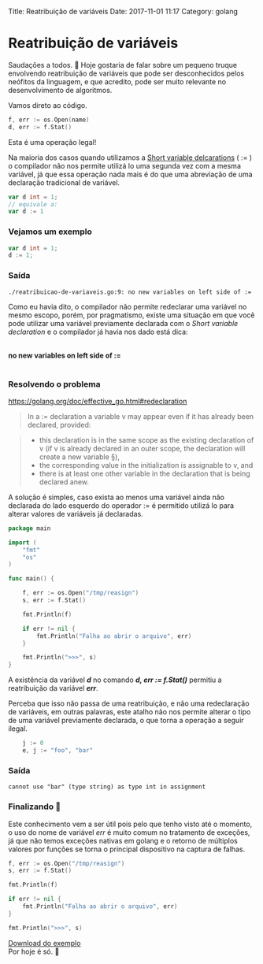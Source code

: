 Title: Reatribuição de variáveis
Date: 2017-11-01 11:17
Category: golang

# Reatribuição de variáveis

Saudações a todos. &#128075;
Hoje gostaria de falar sobre um pequeno truque envolvendo reatribuição de variáveis que pode ser desconhecidos pelos neófitos da linguagem, e que acredito, pode ser muito relevante no desenvolvimento de algoritmos.

Vamos direto ao código.

```go
f, err := os.Open(name)
d, err := f.Stat()
```

Esta é uma operação legal!

Na maioria dos casos quando utilizamos a [Short variable delcarations](https://golang.org/ref/spec#Short_variable_declarations) ( := ) o compilador não nos permite utilizá lo uma segunda vez com a mesma variável, já que essa operação nada mais é do que uma abreviação de uma declaração tradicional de variável.

```go
var d int = 1;
// equivale a:
var d := 1
```

### Vejamos um exemplo

```go
var d int = 1;
d := 1;
```

### Saída
```
./reatribuicao-de-variaveis.go:9: no new variables on left side of :=
```

Como eu havia dito, o compilador não permite redeclarar uma variável no mesmo escopo, porém, por pragmatismo, existe uma situação em que você pode utilizar uma variável previamente declarada com o *Short variable declaration* e o compilador já havia nos dado está dica:<br/><br/>

**no new variables on left side of :=**
<br/><br/>


### Resolvendo o problema

https://golang.org/doc/effective_go.html#redeclaration
>In a := declaration a variable v may appear even if it has already been declared, provided:

>- this declaration is in the same scope as the existing declaration of v (if v is already declared in an outer scope, the declaration will create a new variable §),
>- the corresponding value in the initialization is assignable to v, and
>- there is at least one other variable in the declaration that is being declared anew.

A solução é simples, caso exista ao menos uma variável ainda não declarada do lado esquerdo do operador := é permitido utilizá lo para alterar valores de variáveis já declaradas.

```go
package main

import (
	"fmt"
	"os"
)

func main() {

    f, err := os.Open("/tmp/reasign")
    s, err := f.Stat()

    fmt.Println(f)

    if err != nil {
        fmt.Println("Falha ao abrir o arquivo", err)
    }

    fmt.Println(">>>", s)
}
```

A existência da variável ***d*** no comando ***d, err := f.Stat()*** permitiu a reatribuição da variável ***err***.

Perceba que isso não passa de uma reatribuição, e não uma redeclaração de variáveis, em outras palavras, este atalho não nos permite alterar o tipo de uma variável previamente declarada, o que torna a operação  a seguir ilegal.

```go
    j := 0
    e, j := "foo", "bar"
```

### Saída
```
cannot use "bar" (type string) as type int in assignment
```

### Finalizando &#127859;
Este conhecimento vem a ser útil pois pelo que tenho visto até o momento, o uso do nome de variável *err* é muito comum no tratamento de exceções, já que não temos exceções nativas em golang e o retorno de múltiplos valores por funções se torna o principal dispositivo na captura de falhas.

```go
f, err := os.Open("/tmp/reasign")
s, err := f.Stat()

fmt.Println(f)

if err != nil {
    fmt.Println("Falha ao abrir o arquivo", err)
}

fmt.Println(">>>", s)
```
[Download do exemplo](/code/reatribuicao-de-variaveis.go)<br/>
Por hoje é só. &#128640;